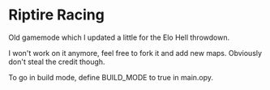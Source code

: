 # Riptire Racing

Old gamemode which I updated a little for the Elo Hell throwdown.

I won't work on it anymore, feel free to fork it and add new maps. Obviously don't steal the credit though.

To go in build mode, define BUILD_MODE to true in main.opy.